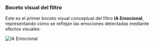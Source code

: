 ### Boceto visual del filtro

Este es el primer boceto visual conceptual del filtro **IA Emocional**, representando cómo se reflejan las emociones detectadas mediante efectos visuales:

![IA Emocional](https://github.com/Thrumanshow/hormigasais-effectlab-base/blob/main/design/ia_emocional_boceto.jpg?raw=true)
